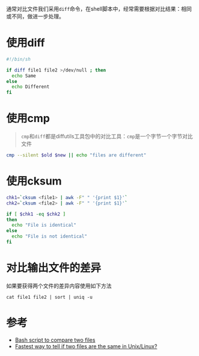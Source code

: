 通常对比文件我们采用`diff`命令，在shell脚本中，经常需要根据对比结果：相同或不同，做进一步处理。

# 使用diff

```bash
#!/bin/sh

if diff file1 file2 >/dev/null ; then
  echo Same
else
  echo Different
fi
```

# 使用cmp

> `cmp`和`diff`都是diffutils工具包中的对比工具：`cmp`是一个字节一个字节对比文件

```bash
cmp --silent $old $new || echo "files are different"
```

# 使用cksum

```bash
chk1=`cksum <file1> | awk -F" " '{print $1}'`
chk2=`cksum <file2> | awk -F" " '{print $1}'`

if [ $chk1 -eq $chk2 ]
then
  echo "File is identical"
else
  echo "File is not identical"
fi
```

# 对比输出文件的差异

如果要获得两个文件的差异内容使用如下方法

```
cat file1 file2 | sort | uniq -u
```

# 参考

* [Bash script to compare two files](https://www.linuxquestions.org/questions/linux-newbie-8/bash-script-to-compare-two-files-563836/)
* [Fastest way to tell if two files are the same in Unix/Linux?](https://stackoverflow.com/questions/12900538/fastest-way-to-tell-if-two-files-are-the-same-in-unix-linux)